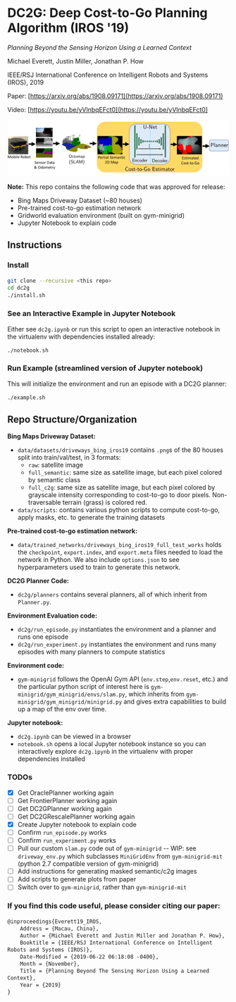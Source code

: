 # DC2G: Deep Cost-to-Go Planning Algorithm (IROS '19)

*Planning Beyond the Sensing Horizon Using a Learned Context*

Michael Everett, Justin Miller, Jonathan P. How

IEEE/RSJ International Conference on Intelligent Robots and Systems (IROS), 2019

Paper: [https://arxiv.org/abs/1908.09171](https://arxiv.org/abs/1908.09171)

Video: [https://youtu.be/yVlnbqEFct0](https://youtu.be/yVlnbqEFct0)

![network architecture](./misc/dc2g_architecture.png)

**Note:** This repo contains the following code that was approved for release:
- Bing Maps Driveway Dataset (~80 houses)
- Pre-trained cost-to-go estimation network
- Gridworld evaluation environment (built on gym-minigrid)
- Jupyter Notebook to explain code

## Instructions
### Install
```sh
git clone --recursive <this repo>
cd dc2g
./install.sh
```

### See an Interactive Example in Jupyter Notebook
Either see `dc2g.ipynb` or run this script to open an interactive notebook in the virtualenv with dependencies installed already: 
```sh
./notebook.sh
```

### Run Example (streamlined version of Jupyter notebook)
This will initialize the environment and run an episode with a DC2G planner:
```bash
./example.sh
```

## Repo Structure/Organization

**Bing Maps Driveway Dataset:**
* `data/datasets/driveways_bing_iros19` contains `.png`s of the 80 houses split into train/val/test, in 3 formats:
  - `raw`: satellite image
  - `full_semantic`: same size as satellite image, but each pixel colored by semantic class
  - `full_c2g`: same size as satellite image, but each pixel colored by grayscale intensity corresponding to cost-to-go to door pixels. Non-traversable terrain (grass) is colored red.
* `data/scripts`: contains various python scripts to compute cost-to-go, apply masks, etc. to generate the training datasets

**Pre-trained cost-to-go estimation network:**
* `data/trained_networks/driveways_bing_iros19_full_test_works` holds the `checkpoint`, `export.index`, and `export.meta` files needed to load the network in Python. We also include `options.json` to see hyperparameters used to train to generate this network.

**DC2G Planner Code:**
* `dc2g/planners` contains several planners, all of which inherit from `Planner.py`.

**Environment Evaluation code:**
* `dc2g/run_episode.py` instantiates the environment and a planner and runs one episode
* `dc2g/run_experiment.py` instantiates the environment and runs many episodes with many planners to compute statistics

**Environment code:**
* `gym-minigrid` follows the OpenAI Gym API (`env.step`,`env.reset`, etc.) and the particular python script of interest here is `gym-minigrid/gym_minigrid/envs/slam.py`, which inherits from `gym-minigrid/gym_minigrid/minigrid.py` and gives extra capabilities to build up a map of the env over time.

**Jupyter notebook:**
* `dc2g.ipynb` can be viewed in a browser
* `notebook.sh` opens a local Jupyter notebook instance so you can interactively explore `dc2g.ipynb` in the virtualenv with proper dependencies installed

### TODOs

- [x] Get OraclePlanner working again
- [ ] Get FrontierPlanner working again
- [ ] Get DC2GPlanner working again
- [ ] Get DC2GRescalePlanner working again
- [x] Create Jupyter notebook to explain code
- [ ] Confirm `run_episode.py` works
- [ ] Confirm `run_experiment.py` works
- [ ] Pull our custom `slam.py` code out of `gym-minigrid` -- WIP: see `driveway_env.py` which subclasses `MiniGridEnv` from `gym-minigrid-mit` (python 2.7 compatible version of gym-minigrid)
- [ ] Add instructions for generating masked semantic/c2g images
- [ ] Add scripts to generate plots from paper
- [ ] Switch over to `gym-minigrid`, rather than `gym-minigrid-mit`

### If you find this code useful, please consider citing our paper:
```
@inproceedings{Everett19_IROS,
	Address = {Macau, China},
	Author = {Michael Everett and Justin Miller and Jonathan P. How},
	Booktitle = {IEEE/RSJ International Conference on Intelligent Robots and Systems (IROS)},
	Date-Modified = {2019-06-22 06:18:08 -0400},
	Month = {November},
	Title = {Planning Beyond The Sensing Horizon Using a Learned Context},
	Year = {2019}
}
```
